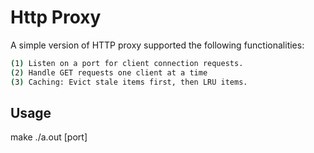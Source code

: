 # Http Proxy
A simple version of HTTP proxy supported the following functionalities:

```bash
(1) Listen on a port for client connection requests.
(2) Handle GET requests one client at a time
(3) Caching: Evict stale items first, then LRU items. 
```
## Usage
make
./a.out [port]
